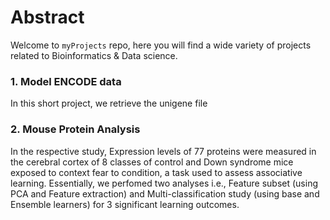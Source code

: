 # Abstract

Welcome to `myProjects` repo, here you will find a wide variety of projects related to Bioinformatics & Data science.

### 1. Model ENCODE data
In this short project, we retrieve the unigene file 


### 2. Mouse Protein Analysis
In the respective study, Expression levels of 77 proteins were measured in the cerebral cortex of 8 classes of control and Down syndrome mice exposed to context fear to condition, a task used to assess associative learning.
Essentially, we perfomed two analyses i.e., Feature subset (using PCA and Feature extraction) and Multi-classification study (using base and Ensemble learners) for 3 significant learning outcomes.


